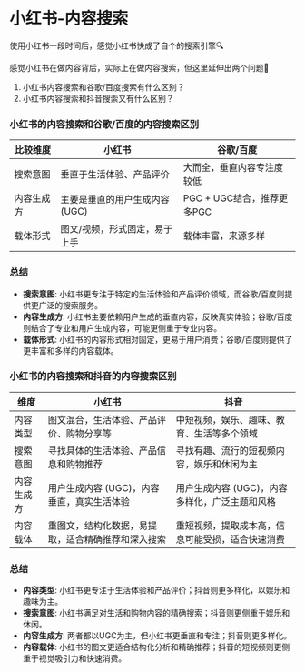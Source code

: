 # 小红书-内容搜索

使用小红书一段时间后，感觉小红书快成了自个的搜索引擎🔍

感觉小红书在做内容背后，实际上在做内容搜索，但这里延伸出两个问题🙋

1. 小红书内容搜索和谷歌/百度搜索有什么区别？
2. 小红书内容搜索和抖音搜索又有什么区别？

### **小红书的内容搜索和谷歌/百度的内容搜索区别**

| 比较维度 | 小红书 | 谷歌/百度 |
| --- | --- | --- |
| 搜索意图 | 垂直于生活体验、产品评价 | 大而全，垂直内容专注度较低 |
| 内容生成方 | 主要是垂直的用户生成内容 (UGC) | PGC + UGC结合，推荐更多PGC |
| 载体形式 | 图文/视频，形式固定，易于上手 | 载体丰富，来源多样 |

### **总结**

- **搜索意图**: 小红书更专注于特定的生活体验和产品评价领域，而谷歌/百度则提供更广泛的搜索服务。
- **内容生成方**: 小红书主要依赖用户生成的垂直内容，反映真实体验；谷歌/百度则结合了专业和用户生成内容，可能更侧重于专业内容。
- **载体形式**: 小红书的内容形式相对固定，更易于用户消费；谷歌/百度则提供了更丰富和多样的内容载体。

### **小红书的内容搜索和抖音的内容搜索区别**

| 维度 | 小红书 | 抖音 |
| --- | --- | --- |
| 内容类型 | 图文混合，生活体验、产品评价、购物分享等 | 中短视频，娱乐、趣味、教育、生活等多个领域 |
| 搜索意图 | 寻找具体的生活体验、产品信息和购物推荐 | 寻找有趣、流行的短视频内容，娱乐和休闲为主 |
| 内容生成方 | 用户生成内容 (UGC)，内容垂直，真实生活体验 | 用户生成内容 (UGC)，内容多样化，广泛主题和风格 |
| 内容载体 | 重图文，结构化数据，易提取，适合精确推荐和深入搜索 | 重短视频，提取成本高，信息可能受损，适合快速消费 |

### **总结**

- **内容类型**: 小红书更专注于生活体验和产品评价；抖音则更多样化，以娱乐和趣味为主。
- **搜索意图**: 小红书满足对生活和购物内容的精确搜索；抖音则更侧重于娱乐和休闲。
- **内容生成方**: 两者都以UGC为主，但小红书更垂直和专注；抖音则更多样化。
- **内容载体**: 小红书的图文更适合结构化分析和精确推荐；抖音的短视频则更侧重于视觉吸引力和快速消费。